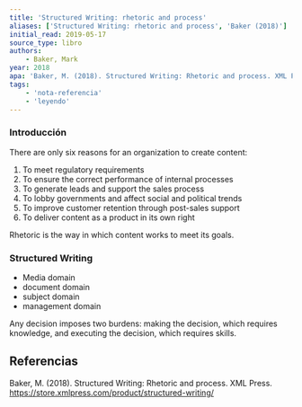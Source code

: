 ```yaml
---
title: 'Structured Writing: rhetoric and process'
aliases: ['Structured Writing: rhetoric and process', 'Baker (2018)']
initial_read: 2019-05-17
source_type: libro
authors: 
    - Baker, Mark
year: 2018
apa: 'Baker, M. (2018). Structured Writing: Rhetoric and process. XML Press. https://store.xmlpress.com/product/structured-writing/'
tags:
    - 'nota-referencia'
    - 'leyendo'
---
```

### Introducción

There are only six reasons for an organization to create content:

1. To meet regulatory requirements
2. To ensure the correct performance of internal processes
3. To generate leads and support the sales process
4. To lobby governments and affect social and political trends
5. To improve customer retention through post-sales support
6. To deliver content as a product in its own right

Rhetoric is the way in which content works to meet its goals.

### Structured Writing

- Media domain
- document domain   
- subject domain 
- management domain

Any decision imposes two burdens: making the decision, which requires knowledge, and executing the decision, which requires skills.

## Referencias

Baker, M. (2018). Structured Writing: Rhetoric and process. XML Press. https://store.xmlpress.com/product/structured-writing/
